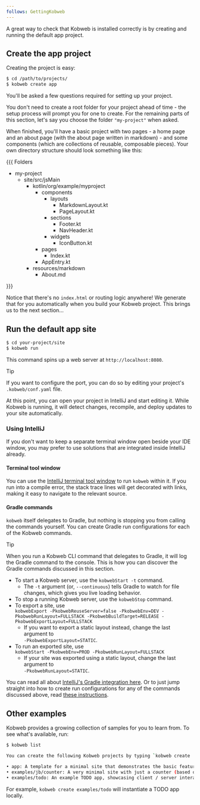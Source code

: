 ```yaml
---
follows: GettingKobweb
---
```


A great way to check that Kobweb is installed correctly is by creating and running the default app project.

## Create the app project

Creating the project is easy:

```bash
$ cd /path/to/projects/
$ kobweb create app
```

You'll be asked a few questions required for setting up your project.

You don't need to create a root folder for your project ahead of time - the setup process will prompt you for one to
create. For the remaining parts of this section, let's say you choose the folder `"my-project"` when asked.

When finished, you'll have a basic project with two pages - a home page and an about page (with the about page written
in markdown) - and some components (which are collections of reusable, composable pieces). Your own directory structure
should look something like this:

{{{ Folders

* my-project
  * site/src/jsMain
    * kotlin/org/example/myproject
      * components
        * layouts
          * MarkdownLayout.kt
          * PageLayout.kt
        * sections
          * Footer.kt
          * NavHeader.kt
        * widgets
          * IconButton.kt
      * pages
        * Index.kt
      * AppEntry.kt
    * resources/markdown
      * About.md

}}}

Notice that there's no `index.html` or routing logic anywhere! We generate that for you automatically when you build
your Kobweb project. This brings us to the next section...

## Run the default app site

```bash
$ cd your-project/site
$ kobweb run
```

This command spins up a web server at `http://localhost:8080`.

> [!TIP]
> If you want to configure the port, you can do so by editing your project's `.kobweb/conf.yaml` file.

At this point, you can open your project in IntelliJ and start editing it. While Kobweb is running, it will detect
changes, recompile, and deploy updates to your site automatically.

### Using IntelliJ

If you don't want to keep a separate terminal window open beside your IDE window, you may prefer to use solutions that
are integrated inside IntelliJ already.

#### Terminal tool window

You can use the [IntelliJ terminal tool window](https://www.jetbrains.com/help/idea/terminal-emulator.html) to run
`kobweb` within it. If you run into a compile error, the stack trace lines will get decorated with
links, making it easy to navigate to the relevant source.

#### Gradle commands

`kobweb` itself delegates to Gradle, but nothing is stopping you from calling the commands yourself. You can create
Gradle run configurations for each of the Kobweb commands.

> [!TIP]
> When you run a Kobweb CLI command that delegates to Gradle, it will log the Gradle command to the console. This is
> how you can discover the Gradle commands discussed in this section.

* To start a Kobweb server, use the `kobwebStart -t` command.
    * The `-t` argument (or, `--continuous`) tells Gradle to watch for file changes, which gives you live loading behavior.
* To stop a running Kobweb server, use the `kobwebStop` command.
* To export a site, use<br>
  `kobwebExport -PkobwebReuseServer=false -PkobwebEnv=DEV -PkobwebRunLayout=FULLSTACK -PkobwebBuildTarget=RELEASE -PkobwebExportLayout=FULLSTACK`
    * If you want to export a static layout instead, change the last argument to<br>`-PkobwebExportLayout=STATIC`.
* To run an exported site, use<br>
  `kobwebStart -PkobwebEnv=PROD -PkobwebRunLayout=FULLSTACK`
    * If your site was exported using a static layout, change the last argument to<br>`-PkobwebRunLayout=STATIC`.

You can read all about [IntelliJ's Gradle integration here](https://www.jetbrains.com/help/idea/gradle.html). Or to just jump straight into how to create run
configurations for any of the commands discussed above, read [these instructions](https://www.jetbrains.com/help/idea/run-debug-gradle.html).

## Other examples

Kobweb provides a growing collection of samples for you to learn from. To see what's available, run:

```bash
$ kobweb list

You can create the following Kobweb projects by typing `kobweb create ...`

• app: A template for a minimal site that demonstrates the basic features of Kobweb
• examples/jb/counter: A very minimal site with just a counter (based on the Jetbrains tutorial)
• examples/todo: An example TODO app, showcasing client / server interactions
```

For example, `kobweb create examples/todo` will instantiate a TODO app locally.
